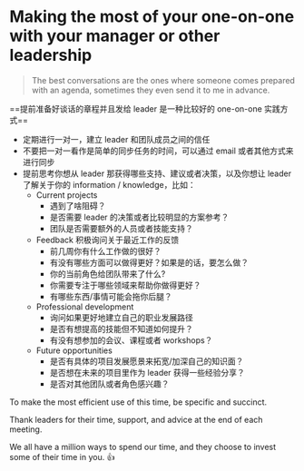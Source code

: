 # Making the most of your one-on-one with your manager or other leadership

> The best conversations are the ones where someone comes prepared with an agenda, sometimes they even send it to me in advance.

==提前准备好谈话的章程并且发给 leader 是一种比较好的 one-on-one 实践方式==

- 定期进行一对一，建立 leader 和团队成员之间的信任
- 不要把一对一看作是简单的同步任务的时间，可以通过 email 或者其他方式来进行同步
- 提前思考你想从 leader 那获得哪些支持、建议或者决策，以及你想让 leader 了解关于你的 information / knowledge，比如：
  - Current projects
    - 遇到了啥阻碍？
    - 是否需要 leader 的决策或者比较明显的方案参考？
    - 团队是否需要额外的人员或者技能支持？
  - Feedback 积极询问关于最近工作的反馈
    - 前几周你有什么工作做的很好？
    - 有没有哪些方面可以做得更好？如果是的话，要怎么做？
    - 你的当前角色给团队带来了什么?
    - 你需要专注于哪些领域来帮助你做得更好？
    - 有哪些东西/事情可能会拖你后腿？
  - Professional development
    - 询问如果更好地建立自己的职业发展路径
    - 是否有想提高的技能但不知道如何提升？
    - 有没有想参加的会议、课程或者 workshops？
  - Future opportunities
    - 是否有具体的项目发展愿景来拓宽/加深自己的知识面？
    - 是否想在未来的项目里作为 leader 获得一些经验分享？
    - 是否对其他团队或者角色感兴趣？

To make the most efficient use of this time, be specific and succinct.

Thank leaders for their time, support, and advice at the end of each meeting.

We all have a million ways to spend our time, and they choose to invest some of their time in you. 👍
